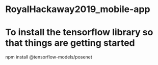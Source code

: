 # RoyalHackaway2019_mobile-app

# To install the tensorflow library so that things are getting started
npm install @tensorflow-models/posenet
